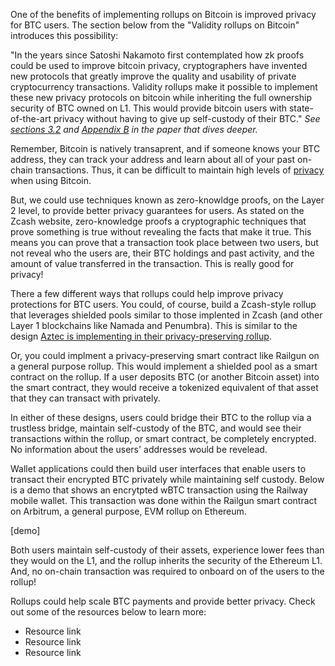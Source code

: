 One of the benefits of implementing rollups on Bitcoin is improved privacy for BTC users. The section below from the "Validity rollups on Bitcoin" introduces this possibility:

"In the years since Satoshi Nakamoto first contemplated how zk proofs could be used to improve bitcoin privacy, cryptographers have invented new protocols that greatly improve the quality and usability of private cryptocurrency transactions. Validity rollups make it possible to implement these new privacy protocols on bitcoin while inheriting the full ownership security of BTC owned on L1. This would provide bitcoin users with state-of-the-art privacy without having to give up self-custody of their BTC." _See [sections 3.2](https://github.com/john-light/validity-rollups/blob/main/validity_rollups_on_bitcoin.md#-section-32-new-privacy-protections-) and [Appendix B](https://github.com/john-light/validity-rollups/blob/main/validity_rollups_on_bitcoin.md#appendix-b-comparing-alternative-cryptocurrency-privacy-techniques) in the paper that dives deeper._

Remember, Bitcoin is natively transaprent, and if someone knows your BTC address, they can track your address and learn about all of your past on-chain transactions. Thus, it can be difficult to maintain high levels of [privacy](https://bitcoiner.guide/privacy/) when using Bitcoin. 

But, we could use techniques known as zero-knowldge proofs, on the Layer 2 level, to provide better privacy guarantees for users. As stated on the Zcash website, zero-knowledge proofs a cryptographic techniques that prove something is true without revealing the facts that make it true. This means you can prove that a transaction took place between two users, but not reveal who the users are, their BTC holdings and past activity, and the amount of value transferred in the transaction. This is really good for privacy!

There a few different ways that rollups could help improve privacy protections for BTC users. You could, of course, build a Zcash-style rollup that leverages shielded pools similar to those implented in Zcash (and other Layer 1 blockchains like Namada and Penumbra). This is similar to the design [Aztec is implementing in their privacy-preserving rollup](https://aztec.network/).

Or, you could implment a privacy-preserving smart contract like Railgun on a general purpose rollup. This would implement a shielded pool as a smart contract on the rollup. If a user deposits BTC (or another Bitcoin asset) into the smart contract, they would receive a tokenized equivalent of that asset that they can transact with privately.

In either of these designs, users could bridge their BTC to the rollup via a trustless bridge, maintain self-custody of the BTC, and would see their transactions within the rollup, or smart contract, be completely encrypted. No information about the users' addresses would be revelead.

Wallet applications could then build user interfaces that enable users to transact their encrypted BTC privately while maintaining self custody. Below is a demo that shows an encrytpted wBTC transaction using the Railway mobile wallet. This transaction was done within the Railgun smart contract on Arbitrum, a general purpose, EVM rollup on Ethereum.

[demo]

Both users maintain self-custody of their assets, experience lower fees than they would on the L1, and the rollup inherits the security of the Ethereum L1. And, no on-chain transaction was required to onboard on of the users to the rollup!

Rollups could help scale BTC payments and provide better privacy. Check out some of the resources below to learn more:

- Resource link
- Resource link
- Resource link
